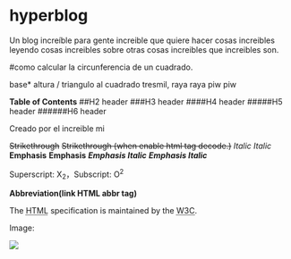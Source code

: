 
# hyperblog
Un blog increíble para gente increible que quiere hacer cosas increibles leyendo cosas increibles sobre otras cosas increibles que increibles son.

#como calcular la circunferencia de un cuadrado.

base* altura / triangulo al cuadrado tresmil, raya raya piw piw

**Table of Contents**
##H2 header
###H3 header
####H4 header
#####H5 header
######H6 header

Creado por el increible mi


~~Strikethrough~~ <s>Strikethrough (when enable html tag decode.)</s>
*Italic*      _Italic_
**Emphasis**  __Emphasis__
***Emphasis Italic*** ___Emphasis Italic___

Superscript: X<sub>2</sub>，Subscript: O<sup>2</sup>

**Abbreviation(link HTML abbr tag)**

The <abbr title="Hyper Text Markup Language">HTML</abbr> specification is maintained by the <abbr title="World Wide Web Consortium">W3C</abbr>.

Image:

![](https://pandao.github.io/editor.md/examples/images/4.jpg)

